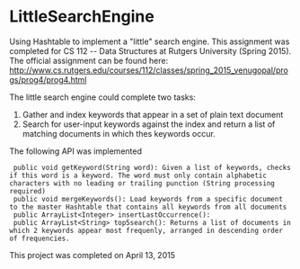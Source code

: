 # LittleSearchEngine

Using Hashtable to implement a "little" search engine. This assignment was completed for CS 112 -- Data Structures at Rutgers University (Spring 2015). The official assignment can be found here: http://www.cs.rutgers.edu/courses/112/classes/spring_2015_venugopal/progs/prog4/prog4.html

The little search engine could complete two tasks:
  1. Gather and index keywords that appear in a set of plain text document
  2. Search for user-input keywords against the index and return a list of matching documents in which thes keywords occur.
  
  
The following API was implemented


     public void getKeyword(String word): Given a list of keywords, checks if this word is a keyword. The word must only contain alphabetic characters with no leading or trailing punction (String processing required)
     public void mergeKeywords(): Load keywords from a specific document to the master Hashtable that contains all keywords from all documents
     public ArrayList<Integer> insertLastOccurrence(): 
     public ArrayList<String> top5search(): Returns a list of documents in which 2 keywords appear most frequenly, arranged in descending order of frequencies.


This project was completed on April 13, 2015
